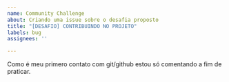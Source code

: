 ```yaml
---
name: Community Challenge
about: Criando uma issue sobre o desafia proposto
title: "[DESAFIO] CONTRIBUINDO NO PROJETO"
labels: bug
assignees: ''

---
```


Como é meu primero contato com git/github estou  só comentando
a fim de praticar.
